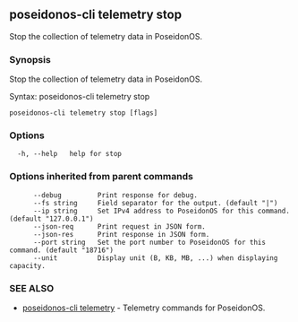 ## poseidonos-cli telemetry stop

Stop the collection of telemetry data in PoseidonOS.

### Synopsis


Stop the collection of telemetry data in PoseidonOS.

Syntax:
	poseidonos-cli telemetry stop
          

```
poseidonos-cli telemetry stop [flags]
```

### Options

```
  -h, --help   help for stop
```

### Options inherited from parent commands

```
      --debug         Print response for debug.
      --fs string     Field separator for the output. (default "|")
      --ip string     Set IPv4 address to PoseidonOS for this command. (default "127.0.0.1")
      --json-req      Print request in JSON form.
      --json-res      Print response in JSON form.
      --port string   Set the port number to PoseidonOS for this command. (default "18716")
      --unit          Display unit (B, KB, MB, ...) when displaying capacity.
```

### SEE ALSO

* [poseidonos-cli telemetry](poseidonos-cli_telemetry.md)	 - Telemetry commands for PoseidonOS.

